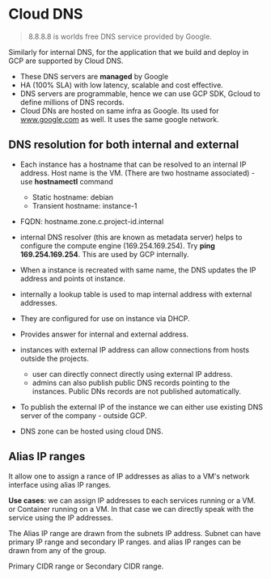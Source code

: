 # Cloud DNS

> 8.8.8.8 is worlds free DNS service provided by Google.

Similarly for internal DNS, for the application that we build and deploy in GCP are supported by Cloud DNS.

- These DNS servers are **managed** by Google
- HA (100% SLA) with low latency, scalable and cost effective.
- DNS servers are programmable, hence we can use GCP SDK, Gcloud to define millions of DNS records.
- Cloud DNs are hosted on same infra as Google. Its used for www.google.com as well. It uses the same google network.

## DNS resolution for both internal and external

- Each instance has a hostname that can be resolved to an internal IP address. Host name is the VM. (There are two hostname associated) - use **hostnamectl** command
  - Static hostname: debian
  - Transient hostname: instance-1
- FQDN: hostname.zone.c.project-id.internal
- internal DNS resolver  (this are known as metadata server) helps to configure the compute engine (169.254.169.254). Try **ping 169.254.169.254**. This are used by GCP internally.
- When a instance is recreated with same name, the DNS updates the IP address and points ot instance.
- internally a lookup table is used to map internal address with external addresses.
- They are configured for use on instance via DHCP.
- Provides answer for internal and external address.

- instances with external IP address can allow connections from hosts outside the projects.
  - user can directly connect directly using external IP address.
  - admins can also publish public DNS records pointing to the instances. Public DNs records are not published automatically.
- To publish the external IP of the instance we can either use existing DNS server of the company - outside GCP.
- DNS zone can be hosted using cloud DNS.

## Alias IP ranges

It allow one to assign a rance of IP addresses as alias to a VM's network interface using alias IP ranges.

**Use cases**: we can assign IP addresses to each services running or a VM. or Container running on a VM. In that case we can directly speak with the service using the IP addresses.

The Alias IP range are drawn from the subnets IP address. Subnet can have primary IP range and secondary IP ranges. and alias IP ranges can be drawn from any of the group.

Primary CIDR range or Secondary CIDR range.
